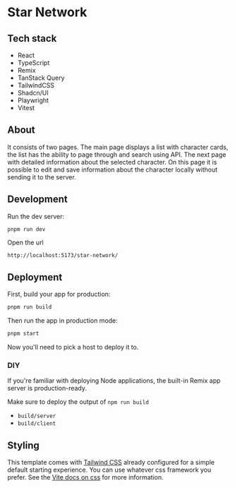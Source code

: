 # Star Network

## Tech stack

- React
- TypeScript
- Remix
- TanStack Query
- TailwindCSS
- Shadcn/UI
- Playwright
- Vitest

## About

It consists of two pages.
The main page displays a list with character cards, the list has the ability to page through and search using API.
The next page with detailed information about the selected character. On this page it is possible to edit and save information about the character locally without sending it to the server.

## Development

Run the dev server:

```shellscript
pnpm run dev
```

Open the url

```sh
http://localhost:5173/star-network/
```

## Deployment

First, build your app for production:

```sh
pnpm run build
```

Then run the app in production mode:

```sh
pnpm start
```

Now you'll need to pick a host to deploy it to.

### DIY

If you're familiar with deploying Node applications, the built-in Remix app server is production-ready.

Make sure to deploy the output of `npm run build`

- `build/server`
- `build/client`

## Styling

This template comes with [Tailwind CSS](https://tailwindcss.com/) already configured for a simple default starting experience. You can use whatever css framework you prefer. See the [Vite docs on css](https://vitejs.dev/guide/features.html#css) for more information.
